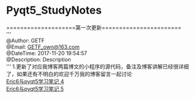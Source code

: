 # Pyqt5_StudyNotes

====================第一次更新=======================<br>
'''<br>
@Author:      GETF<br>
@Email:       GETF_own@163.com<br>
@DateTime:    2017-11-20 19:54:57<br>
@Description: Description <br>
'''
1.更新了对应我博客两篇博文的小程序的源代码，备注及博客讲解已经很详细了，如果还有不明白的欢迎千万我的博客留言一起讨论<br>
[ Eric6与pyqt5学习笔记 4](http://blog.csdn.net/wy_97/article/details/78500186)<br>
[ Eric6与pyqt5学习笔记 5](http://blog.csdn.net/wy_97/article/details/78583683)<br>